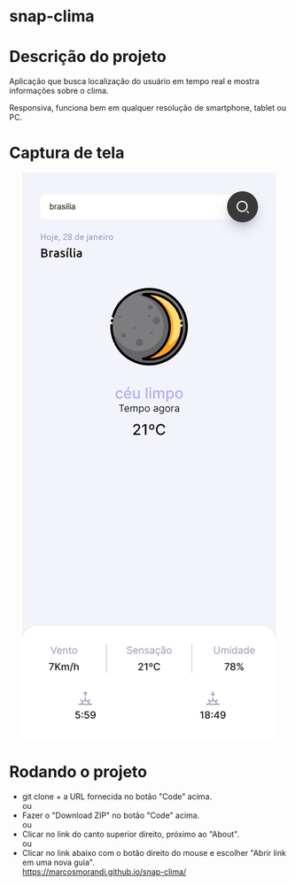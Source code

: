 # snap-clima

# Descrição do projeto
Aplicação que busca localização do usuário em tempo real e mostra informações sobre o clima. 

Responsiva, funciona bem em qualquer resolução de smartphone, tablet ou PC.

# Captura de tela
<p align="center"> <img src="assets/print.png"> </p>

# Rodando o projeto
* git clone + a URL fornecida no botão "Code" acima.
<br>ou<br>
* Fazer o "Download ZIP" no botão "Code" acima.
<br>ou<br>
* Clicar no link do canto superior direito, próximo ao "About".
<br>ou<br>
* Clicar no link abaixo com o botão direito do mouse e escolher "Abrir link em uma nova guia".<br>
https://marcosmorandi.github.io/snap-clima/
